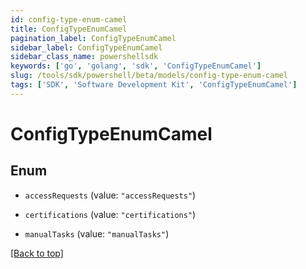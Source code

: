 ```yaml
---
id: config-type-enum-camel
title: ConfigTypeEnumCamel
pagination_label: ConfigTypeEnumCamel
sidebar_label: ConfigTypeEnumCamel
sidebar_class_name: powershellsdk
keywords: ['go', 'golang', 'sdk', 'ConfigTypeEnumCamel'] 
slug: /tools/sdk/powershell/beta/models/config-type-enum-camel
tags: ['SDK', 'Software Development Kit', 'ConfigTypeEnumCamel']
---
```



# ConfigTypeEnumCamel

## Enum


* `accessRequests` (value: `"accessRequests"`)

* `certifications` (value: `"certifications"`)

* `manualTasks` (value: `"manualTasks"`)


[[Back to top]](#) 

